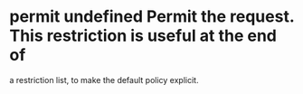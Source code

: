 # permit undefined Permit the request. This restriction is useful at the end of
a restriction list, to make the default policy explicit.